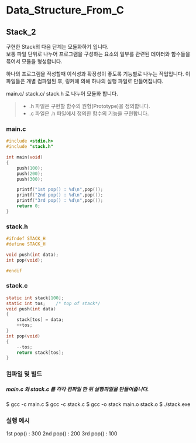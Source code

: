 # Data_Structure_From_C
## Stack_2
구현한 Stack의 다음 단계는 모듈화하기 입니다.  
보통 파일 단위로 나누어 프로그램을 구성하는 요소의 일부를 관련된 데이터와 함수들을 묶어서 모듈을 형성합니다.  

하나의 프로그램을 작성할때 이식성과 확장성이 좋도록 기능별로 나누는 작업입니다. 이 파일들은 개별 컴파일된 후, 링커에 의해 하나의 실행 파일로 만들어집니다. 
  
  main.c/ stack.c/ stack.h 로 나누어 모듈화 합니다.  

> - .h 파일은 구현할 함수의 원형(Prototype)을 정의합니다.
> - .c 파일은 .h 파일에서 정의한 함수의 기능을 구현합니다. 

### main.c
```c
#include <stdio.h>
#include "stack.h"

int main(void)
{
    push(100);
    push(200);
    push(300);

    printf("1st pop() : %d\n",pop());
    printf("2nd pop() : %d\n",pop());
    printf("3rd pop() : %d\n",pop());
    return 0;
}
```

### stack.h
```c
#ifndef STACK_H
#define STACK_H

void push(int data);
int pop(void);

#endif
```

### stack.c
```c
static int stack[100];
static int tos;    /* top of stack*/ 
void push(int data)
{
    stack[tos] = data;
    ++tos;
}
int pop(void)
{
    --tos;
    return stack[tos];
}
```

### 컴파일 및 빌드
##### main.c 와 stack.c 를 각각 컴파일 한 뒤 실행파일을 만들어줍니다.

$ gcc -c main.c
$ gcc -c stack.c
$ gcc -o stack main.o stack.o
$ ./stack.exe

### 실행 예시
1st pop() : 300  2nd pop() : 200  3rd pop() : 100

